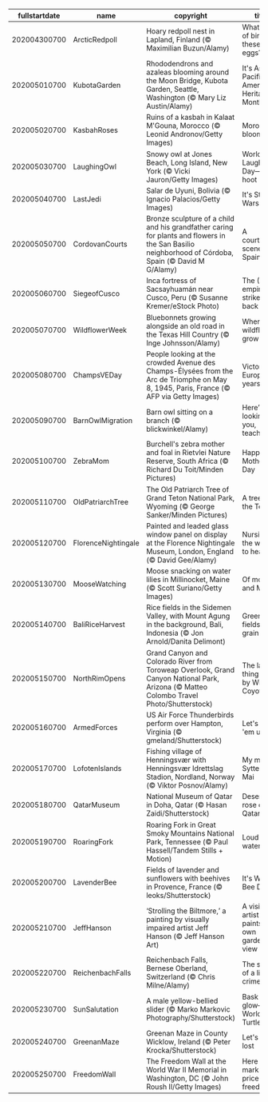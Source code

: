 |fullstartdate|name|copyright|title|image|
|--|--|--|--|--|
202004300700|ArcticRedpoll|Hoary redpoll nest in Lapland, Finland (© Maximilian Buzun/Alamy)|What kind of bird laid these eggs?|![](/en-US/2020/05/202004300700ArcticRedpoll.jpg)|
202005010700|KubotaGarden|Rhododendrons and azaleas blooming around the Moon Bridge, Kubota Garden, Seattle, Washington (© Mary Liz Austin/Alamy)|It's Asian Pacific American Heritage Month|![](/en-US/2020/05/202005010700KubotaGarden.jpg)|
202005020700|KasbahRoses|Ruins of a kasbah in Kalaat M'Gouna, Morocco (© Leonid Andronov/Getty Images)|Morocco in bloom|![](/en-US/2020/05/202005020700KasbahRoses.jpg)|
202005030700|LaughingOwl|Snowy owl at Jones Beach, Long Island, New York (© Vicki Jauron/Getty Images)|World Laughter Day—it's a hoot|![](/en-US/2020/05/202005030700LaughingOwl.jpg)|
202005040700|LastJedi|Salar de Uyuni, Bolivia (© Ignacio Palacios/Getty Images)|It's Star Wars Day|![](/en-US/2020/05/202005040700LastJedi.jpg)|
202005050700|CordovanCourts|Bronze sculpture of a child and his grandfather caring for plants and flowers in the San Basilio neighborhood of Córdoba, Spain (© David M G/Alamy)|A courtyard scene from Spain|![](/en-US/2020/05/202005050700CordovanCourts.jpg)|
202005060700|SiegeofCusco|Inca fortress of Sacsayhuamán near Cusco, Peru (© Susanne Kremer/eStock Photo)|The (Inca) empire strikes back|![](/en-US/2020/05/202005060700SiegeofCusco.jpg)|
202005070700|WildflowerWeek|Bluebonnets growing alongside an old road in the Texas Hill Country (© Inge Johnsson/Alamy)|Where the wildflowers grow|![](/en-US/2020/05/202005070700WildflowerWeek.jpg)|
202005080700|ChampsVEDay|People looking at the crowded Avenue des Champs-Élysées from the Arc de Triomphe on May 8, 1945, Paris, France (© AFP via Getty Images)|Victory in Europe, 75 years ago|![](/en-US/2020/05/202005080700ChampsVEDay.jpg)|
202005090700|BarnOwlMigration|Barn owl sitting on a branch (© blickwinkel/Alamy)|Here’s looking at you, teachers|![](/en-US/2020/05/202005090700BarnOwlMigration.jpg)|
202005100700|ZebraMom|Burchell's zebra mother and foal in Rietvlei Nature Reserve, South Africa (© Richard Du Toit/Minden Pictures)|Happy Mother's Day|![](/en-US/2020/05/202005100700ZebraMom.jpg)|
202005110700|OldPatriarchTree|The Old Patriarch Tree of Grand Teton National Park, Wyoming (© George Sanker/Minden Pictures)|A tree amid the Tetons|![](/en-US/2020/05/202005110700OldPatriarchTree.jpg)|
202005120700|FlorenceNightingale|Painted and leaded glass window panel on display at the Florence Nightingale Museum, London, England (© David Gee/Alamy)|Nursing the world to health|![](/en-US/2020/05/202005120700FlorenceNightingale.jpg)|
202005130700|MooseWatching|Moose snacking on water lilies in Millinocket, Maine (© Scott Suriano/Getty Images)|Of moose and Maine|![](/en-US/2020/05/202005130700MooseWatching.jpg)|
202005140700|BaliRiceHarvest|Rice fields in the Sidemen Valley, with Mount Agung in the background, Bali, Indonesia (© Jon Arnold/Danita Delimont)|Green fields of grain|![](/en-US/2020/05/202005140700BaliRiceHarvest.jpg)|
202005150700|NorthRimOpens|Grand Canyon and Colorado River from Toroweap Overlook, Grand Canyon National Park, Arizona (© Matteo Colombo Travel Photo/Shutterstock)|The last thing seen by Wile E. Coyote|![](/en-US/2020/05/202005150700NorthRimOpens.jpg)|
202005160700|ArmedForces|US Air Force Thunderbirds perform over Hampton, Virginia (© gmeland/Shutterstock)|Let's run 'em up!|![](/en-US/2020/05/202005160700ArmedForces.jpg)|
202005170700|LofotenIslands|Fishing village of Henningsvær with Henningsvær Idrettslag Stadion, Nordland, Norway (© Viktor Posnov/Alamy)|My my, it's Syttende Mai|![](/en-US/2020/05/202005170700LofotenIslands.jpg)|
202005180700|QatarMuseum|National Museum of Qatar in Doha, Qatar (© Hasan Zaidi/Shutterstock)|Desert rose of Qatar|![](/en-US/2020/05/202005180700QatarMuseum.jpg)|
202005190700|RoaringFork|Roaring Fork in Great Smoky Mountains National Park, Tennessee (© Paul Hassell/Tandem Stills + Motion)|Loud waters|![](/en-US/2020/05/202005190700RoaringFork.jpg)|
202005200700|LavenderBee|Fields of lavender and sunflowers with beehives in Provence, France (© leoks/Shutterstock)|It's World Bee Day|![](/en-US/2020/05/202005200700LavenderBee.jpg)|
202005210700|JeffHanson|‘Strolling the Biltmore,’ a painting by visually impaired artist Jeff Hanson (© Jeff Hanson Art)|A visionary artist paints his own garden view|![](/en-US/2020/05/202005210700JeffHanson.jpg)|
202005220700|ReichenbachFalls|Reichenbach Falls, Bernese Oberland, Switzerland (© Chris Milne/Alamy)|The scene of a literary crime|![](/en-US/2020/05/202005220700ReichenbachFalls.jpg)|
202005230700|SunSalutation|A male yellow-bellied slider (© Marko Markovic Photography/Shutterstock)|Bask in the glow—It's World Turtle Day|![](/en-US/2020/05/202005230700SunSalutation.jpg)|
202005240700|GreenanMaze|Greenan Maze in County Wicklow, Ireland (© Peter Krocka/Shutterstock)|Let's get lost|![](/en-US/2020/05/202005240700GreenanMaze.jpg)|
202005250700|FreedomWall|The Freedom Wall at the World War II Memorial in Washington, DC (© John Roush II/Getty Images)|Here we mark the price of freedom|![](/en-US/2020/05/202005250700FreedomWall.jpg)|
